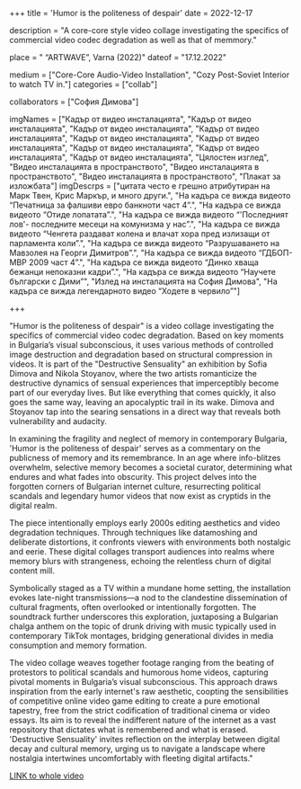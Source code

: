 +++
title = 'Humor is the politeness of despair'
date = 2022-12-17


description = "A core-core style video collage investigating the specifics of commercial video codec degradation as well as that of memmory."

place = " “ARTWAVE”, Varna (2022)"
dateof = "17.12.2022"

medium = ["Core-Core Audio-Video Installation", "Cozy Post-Soviet Interior to watch TV in."]
categories = ["collab"]

collaborators = ["София Димова"]

imgNames = ["Кадър от видео инсталацията", "Кадър от видео инсталацията", "Кадър от видео инсталацията", "Кадър от видео инсталацията", "Кадър от видео инсталацията", "Кадър от видео инсталацията", "Кадър от видео инсталацията", "Кадър от видео инсталацията", "Кадър от видео инсталацията", "Цялостен изглед", "Видео инсталацията в пространството", "Видео инсталацията в пространството", "Видео инсталацията в пространството", "Плакат за изложбата"]
imgDescrps = ["цитата често е грешно атрибутиран на Марк Твен, Крис Маркър, и много други.", "На кадъра се вижда видеото “Печатница за фалшиви евро банкноти част 4”.", "На кадъра се вижда видеото “Отиде лопатата”.", "На кадъра се вижда видеото “'Последният лов'- последните месеци на комунизма у нас”.", "На кадъра се вижда видеото “Ченгета раздават колена и влачат хора пред излизащи от парламента коли”.", "На кадъра се вижда видеото “Разрушаването на Мавзолея на Георги Димитров”.", "На кадъра се вижда видеото “ГДБОП-МВР 2009 част 4”.", "На кадъра се вижда видеото “Динко хваща бежанци непоказни кадри”.", "На кадъра се вижда видеото “Научете български с Дими”", "Излед на инсталацията на София Димова", "На кадъра се вижда легендарното видео “Ходете в червило”"]

+++


"Humor is the politeness of despair" is a video collage investigating the specifics of commercial video codec degradation. Based on key moments in Bulgaria’s visual subconscious, it uses various methods of controlled image destruction and degradation based on structural compression in videos. It is part of the "Destructive Sensuality" an exhibition by Sofia Dimova and Nikola Stoyanov, where the two artists romanticize the destructive dynamics of sensual experiences that imperceptibly become part of our everyday lives. But like everything that comes quickly, it also goes the same way, leaving an apocalyptic trail in its wake. Dimova and Stoyanov tap into the searing sensations in a direct way that reveals both vulnerability and audacity.

In examining the fragility and neglect of memory in contemporary Bulgaria, 'Humor is the politeness of despair' serves as a commentary on the publicness of memory and its remembrance. In an age where info-blitzes overwhelm, selective memory becomes a societal curator, determining what endures and what fades into obscurity. This project delves into the forgotten corners of Bulgarian internet culture, resurrecting political scandals and legendary humor videos that now exist as cryptids in the digital realm.

The piece intentionally employs early 2000s editing aesthetics and video degradation techniques. Through techniques like datamoshing and deliberate distortions, it confronts viewers with environments both nostalgic and eerie. These digital collages transport audiences into realms where memory blurs with strangeness, echoing the relentless churn of digital content mill.

Symbolically staged as a TV within a mundane home setting, the installation evokes late-night transmissions—a nod to the clandestine dissemination of cultural fragments, often overlooked or intentionally forgotten. The soundtrack further underscores this exploration, juxtaposing a Bulgarian chalga anthem on the topic of drunk driving with music typically used in contemporary TikTok montages, bridging generational divides in media consumption and memory formation.

The video collage weaves together footage ranging from the beating of protestors to political scandals and humorous home videos, capturing pivotal moments in Bulgaria’s visual subconscious. This approach draws inspiration from the early internet's raw aesthetic, coopting the sensibilities of competitive online video game editing to create a pure emotional tapestry, free from the strict codification of traditional cinema or video essays. Its aim is to reveal the indifferent nature of the internet as a vast repository that dictates what is remembered and what is erased. 'Destructive Sensuality' invites reflection on the interplay between digital decay and cultural memory, urging us to navigate a landscape where nostalgia intertwines uncomfortably with fleeting digital artifacts."

[LINK to whole video](https://youtu.be/hJ6enZi8O7w)

